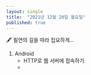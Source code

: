 ```yaml
---
layout: single
title:  "2021년 12월 20일 월요일"
published: true 
---
```


🖋️ 필연의 길을 따라 집요하게...



1. Android
   - HTTP로 웹 서버에 접속하기
   - 



